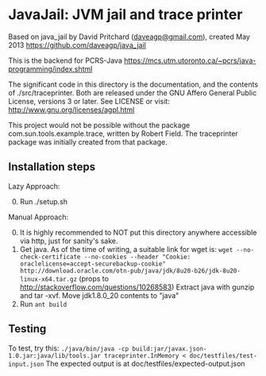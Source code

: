 JavaJail: JVM jail and trace printer
====================================

Based on java_jail by David Pritchard (daveagp@gmail.com), created May 2013
https://github.com/daveagp/java_jail

This is the backend for PCRS-Java
https://mcs.utm.utoronto.ca/~pcrs/java-programming/index.shtml

The significant code in this directory is the documentation, and the
contents of ./src/traceprinter. Both are released under the GNU Affero
General Public License, versions 3 or later. See LICENSE or visit:
http://www.gnu.org/licenses/agpl.html

This project would not be possible without the package
com.sun.tools.example.trace, written by Robert Field. The traceprinter
package was initially created from that package.

Installation steps
------------------

Lazy Approach:

0. Run ./setup.sh

Manual Approach:

0. It is highly recommended to NOT put this directory anywhere accessible
    via http, just for sanity's sake.
1. Get java. As of the time of writing, a suitable link for wget is:
    `wget --no-check-certificate --no-cookies --header "Cookie: oraclelicense=accept-securebackup-cookie" http://download.oracle.com/otn-pub/java/jdk/8u20-b26/jdk-8u20-linux-x64.tar.gz`
    (props to http://stackoverflow.com/questions/10268583)
    Extract java with gunzip and tar -xvf.
    Move jdk1.8.0_20 contents to "java"
2. Run `ant build`

Testing
-------

To test, try this:
`./java/bin/java -cp build:jar/javax.json-1.0.jar:java/lib/tools.jar traceprinter.InMemory < doc/testfiles/test-input.json`
The expected output is at doc/testfiles/expected-output.json

